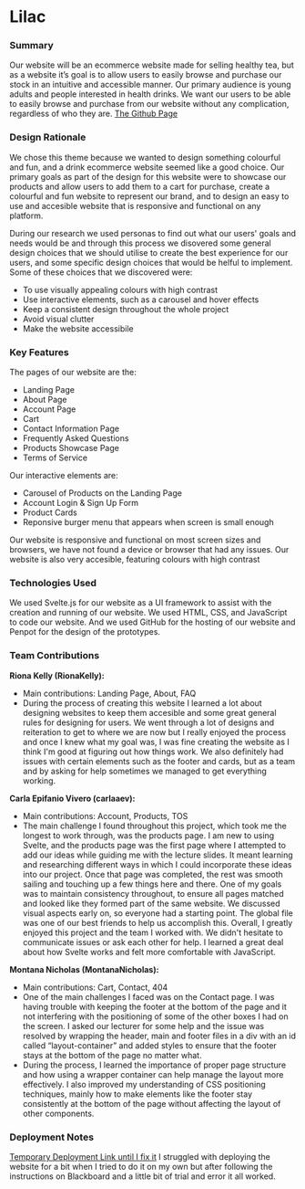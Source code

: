 # Lilac
### Summary
Our website will be an ecommerce website made for selling healthy tea, but as a website it’s goal is to allow users to easily browse and purchase our stock in an intuitive and accessible manner. Our primary audience is young adults and people interested in health drinks. We want our users to be able to easily browse and purchase from our website without any complication, regardless of who they are. 
[The Github Page](https://github.com/RionaKelly/SvelteWebsite)

### Design Rationale
We chose this theme because we wanted to design something colourful and fun, and a drink ecommerce website seemed like a good choice. Our primary goals as part of the design for this website were to showcase our products and allow users to add them to a cart for purchase, create a colourful and fun website to represent our brand, and to design an easy to use and accesible website that is responsive and functional on any platform.

During our research we used personas to find out what our users' goals and needs would be and through this process we disovered some general design choices that we should utilise to create the best experience for our users, and some specific design choices that would be helful to implement. Some of these choices that we discovered were:
- To use visually appealing colours with high contrast
- Use interactive elements, such as a carousel and hover effects
- Keep a consistent design throughout the whole project
- Avoid visual clutter
- Make the website accessibile

### Key Features
The pages of our website are the:
- Landing Page
- About Page
- Account Page
- Cart
- Contact Information Page
- Frequently Asked Questions
- Products Showcase Page
- Terms of Service 

Our interactive elements are:
- Carousel of Products on the Landing Page
- Account Login & Sign Up Form
- Product Cards
- Reponsive burger menu that appears when screen is small enough

Our website is responsive and functional on most screen sizes and browsers, we have not found a device or browser that had any issues. Our website is also very accesible, featuring colours with high contrast 

### Technologies Used
We used Svelte.js for our website as a UI framework to assist with the creation and running of our website. We used HTML, CSS, and JavaScript to code our website. And we used GitHub for the hosting of our website and Penpot for the design of the prototypes.

### Team Contributions
**Riona Kelly (RionaKelly):**
- Main contributions: Landing Page, About, FAQ
- During the process of creating this website I learned a lot about designing websites to keep them accesible and some great general rules for designing for users. We went through a lot of designs and reiteration to get to where we are now but I really enjoyed the process and once I knew what my goal was, I was fine creating the website as I think I'm good at figuring out how things work. We also definitely had issues with certain elements such as the footer and cards, but as a team and by asking for help sometimes we managed to get everything working.

**Carla Epifanio Vivero (carlaaev):**
- Main contributions: Account, Products, TOS
- The main challenge I found throughout this project, which took me the longest to work through, was the products page. I am new to using Svelte, and the products page was the first page where I attempted to add our ideas while guiding me with the lecture slides. It meant learning and researching different ways in which I could incorporate these ideas into our project. Once that page was completed, the rest was smooth sailing and touching up a few things here and there. One of my goals was to maintain consistency throughout, to ensure all pages matched and looked like they formed part of the same website. We discussed visual aspects early on, so everyone had a starting point. The global file was one of our best friends to help us accomplish this. Overall, I greatly enjoyed this project and the team I worked with. We didn't hesitate to communicate issues or ask each other for help. I learned a great deal about how Svelte works and felt more comfortable with JavaScript.

**Montana Nicholas (MontanaNicholas):**
- Main contributions: Cart, Contact, 404
- One of the main challenges I faced was on the Contact page. I was having trouble with keeping the footer at the bottom of the page and it not interfering with the positioning of some of the other boxes I had on the screen. I asked our lecturer for some help and the issue was resolved by wrapping the header, main and footer files in a div with an id called “layout-container” and added styles to ensure that the footer stays at the bottom of the page no matter what.
- During the process, I learned the importance of proper page structure and how using a wrapper container can help manage the layout more effectively. I also improved my understanding of CSS positioning techniques, mainly how to make elements like the footer stay consistently at the bottom of the page without affecting the layout of other components.

### Deployment Notes
[Temporary Deployment Link until I fix it](https://rionakelly.github.io/SvelteWebsite/)
I struggled with deploying the website for a bit when I tried to do it on my own but after following the instructions on Blackboard and a little bit of trial and error it all worked.
